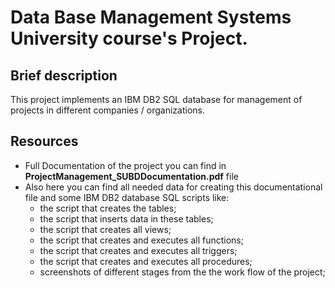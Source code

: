 # Data Base Management Systems University course's Project. 
## Brief description
This project implements an IBM DB2 SQL database for management of projects in different companies / organizations.

## Resources
- Full Documentation of the project you can find in **ProjectManagement_SUBDDocumentation.pdf** file
- Also here you can find all needed data for creating this documentational file and some IBM DB2 database SQL scripts like:
  - the script that creates the tables;
  - the script that inserts data in these tables;
  - the script that creates all views;
  - the script that creates and executes all functions;
  - the script that creates and executes all triggers;
  - the script that creates and executes all procedures;
  - screenshots of different stages from the the work flow of the project;
